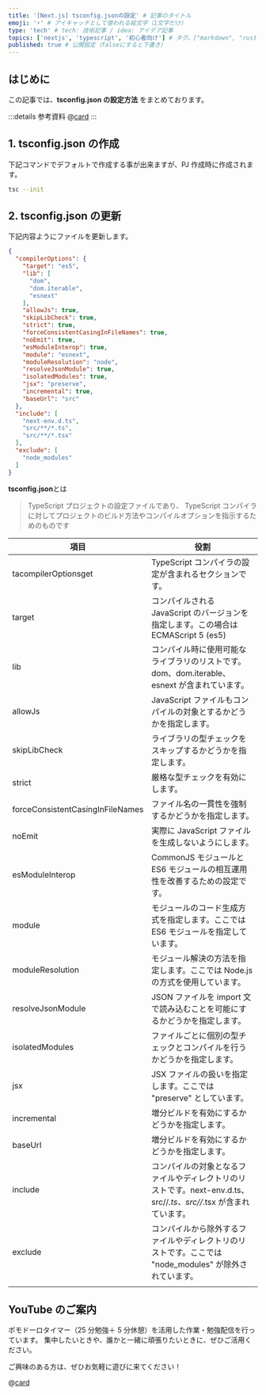 ```yaml
---
title: '[Next.js] tsconfig.jsonの設定' # 記事のタイトル
emoji: '⚡' # アイキャッチとして使われる絵文字（1文字だけ）
type: 'tech' # tech: 技術記事 / idea: アイデア記事
topics: ['nextjs', 'typescript', '初心者向け'] # タグ。["markdown", "rust", "aws"]のように指定する
published: true # 公開設定（falseにすると下書き）
---
```


## はじめに

この記事では、**tsconfig.json の設定方法** をまとめております。

:::details 参考資料
@[card](https://gihyo.jp/book/2022/978-4-297-12916-3)
:::

## 1. tsconfig.json の作成

下記コマンドでデフォルトで作成する事が出来ますが、PJ 作成時に作成されます。

```bash
tsc --init
```

## 2. tsconfig.json の更新

下記内容ようにファイルを更新します。

```json:tsconfig.json
{
  "compilerOptions": {
    "target": "es5",
    "lib": [
      "dom",
      "dom.iterable",
      "esnext"
    ],
    "allowJs": true,
    "skipLibCheck": true,
    "strict": true,
    "forceConsistentCasingInFileNames": true,
    "noEmit": true,
    "esModuleInterop": true,
    "module": "esnext",
    "moduleResolution": "node",
    "resolveJsonModule": true,
    "isolatedModules": true,
    "jsx": "preserve",
    "incremental": true,
    "baseUrl": "src"
  },
  "include": [
    "next-env.d.ts",
    "src/**/*.ts",
    "src/**/*.tsx"
  ],
  "exclude": [
    "node_modules"
  ]
}
```

**tsconfig.json**とは

> TypeScript プロジェクトの設定ファイルであり、 TypeScript コンパイラに対してプロジェクトのビルド方法やコンパイルオプションを指示するためのものです

| 項目                             | 役割                                                                                                              |
| -------------------------------- | ----------------------------------------------------------------------------------------------------------------- |
| tacompilerOptionsget             | TypeScript コンパイラの設定が含まれるセクションです。                                                             |
| target                           | コンパイルされる JavaScript のバージョンを指定します。この場合は ECMAScript 5 (es5)                               |
| lib                              | コンパイル時に使用可能なライブラリのリストです。dom、dom.iterable、esnext が含まれています。                      |
| allowJs                          | JavaScript ファイルもコンパイルの対象とするかどうかを指定します。                                                 |
| skipLibCheck                     | ライブラリの型チェックをスキップするかどうかを指定します。                                                        |
| strict                           | 厳格な型チェックを有効にします。                                                                                  |
| forceConsistentCasingInFileNames | ファイル名の一貫性を強制するかどうかを指定します。                                                                |
| noEmit                           | 実際に JavaScript ファイルを生成しないようにします。                                                              |
| esModuleInterop                  | CommonJS モジュールと ES6 モジュールの相互運用性を改善するための設定です。                                        |
| module                           | モジュールのコード生成方式を指定します。ここでは ES6 モジュールを指定しています。                                 |
| moduleResolution                 | モジュール解決の方法を指定します。ここでは Node.js の方式を使用しています。                                       |
| resolveJsonModule                | JSON ファイルを import 文で読み込むことを可能にするかどうかを指定します。                                         |
| isolatedModules                  | ファイルごとに個別の型チェックとコンパイルを行うかどうかを指定します。                                            |
| jsx                              | JSX ファイルの扱いを指定します。ここでは "preserve" としています。                                                |
| incremental                      | 増分ビルドを有効にするかどうかを指定します。                                                                      |
| baseUrl                          | 増分ビルドを有効にするかどうかを指定します。                                                                      |
| include                          | コンパイルの対象となるファイルやディレクトリのリストです。next-env.d.ts、src//_.ts、src//_.tsx が含まれています。 |
| exclude                          | コンパイルから除外するファイルやディレクトリのリストです。ここでは "node_modules" が除外されています。            |
|                                  |

## YouTube のご案内

ポモドーロタイマー（25 分勉強＋ 5 分休憩）を活用した作業・勉強配信を行っています。
集中したいときや、誰かと一緒に頑張りたいときに、ぜひご活用ください。

ご興味のある方は、ぜひお気軽に遊びに来てください！

@[card](https://www.youtube.com/@aew2sbee)
